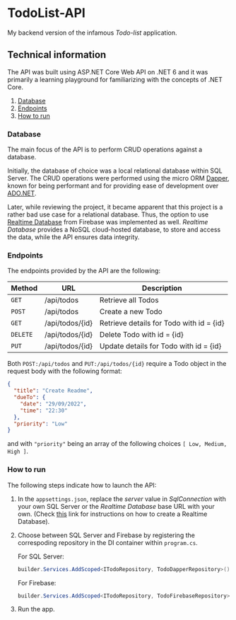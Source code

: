 # TodoList-API

My backend version of the infamous *Todo-list* application.

## Technical information

The API was built using ASP.NET Core Web API on .NET 6 and it was primarily a learning playground for familiarizing with the concepts of .NET Core.

1. [Database](#database)
2. [Endpoints](#endpoints)
3. [How to run](#how-to-run)

### Database

The main focus of the API is to perform CRUD operations against a database.

Initially, the database of choice was a local relational database within SQL Server. The CRUD operations were performed using the micro ORM [Dapper](https://github.com/DapperLib/Dapper), known for being performant and for providing ease of development over [ADO.NET](https://learn.microsoft.com/en-us/dotnet/framework/data/adonet/ado-net-overview).

Later, while reviewing the project, it became apparent that this project is a rather bad use case for a relational database. Thus, the option to use [Realtime Database](https://firebase.google.com/docs/database?hl=en&authuser=0) from Firebase was implemented as well. *Realtime Database* provides a NoSQL cloud-hosted database, to store and access the data, while the API ensures data integrity.

### Endpoints

The endpoints provided by the API are the following:

| Method     | URL             | Description |
| ---------- | -----------     |     ---     |
| `GET`      | /api/todos      | Retrieve all Todos
| `POST`     | /api/todos      | Create a new Todo
| `GET`      | /api/todos/{id} | Retrieve details for Todo with id = {id}
| `DELETE`   | /api/todos/{id} | Delete Todo with id = {id}
| `PUT`      | /api/todos/{id} | Update details for Todo with id = {id}

Both `POST:/api/todos` and `PUT:/api/todos/{id}` require a Todo object in the request body with the following format:

```json
{
  "title": "Create Readme",
  "dueTo": {
    "date": "29/09/2022",
    "time": "22:30"
  },
  "priority": "Low"
}
```

and with `"priority"` being an array of the following choices `[ Low, Medium, High ]`.

### How to run

The following steps indicate how to launch the API:

1. In the `appsettings.json`, replace the *server* value in *SqlConnection* with your own SQL Server or the *Realtime Database* base URL with your own. (Check [this](https://firebase.google.com/docs/database/web/start?authuser=0&hl=en) link for instructions on how to create a Realtime Database).
2. Choose between SQL Server and Firebase by registering the correspoding repository in the DI container within `program.cs`.

    For SQL Server:

    ```c#
    builder.Services.AddScoped<ITodoRepository, TodoDapperRepository>();
    ```

    For Firebase:

    ```c#
    builder.Services.AddScoped<ITodoRepository, TodoFirebaseRepository>();
    ```

3. Run the app.
